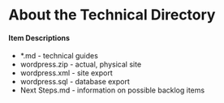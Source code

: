 # About the Technical Directory

#### Item Descriptions

* *.md - technical guides
* wordpress.zip - actual, physical site
* wordpress.xml - site export
* wordpress.sql - database export
* Next Steps.md - information on possible backlog items

